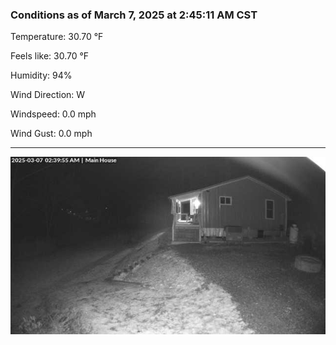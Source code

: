 ### Conditions as of March 7, 2025 at 2:45:11 AM CST 

Temperature: 30.70 &deg;F

Feels like: 30.70 &deg;F

Humidity: 94%

Wind Direction: W

Windspeed: 0.0 mph

Wind Gust: 0.0 mph

---

<img src="./images/latest.jpeg"/>

